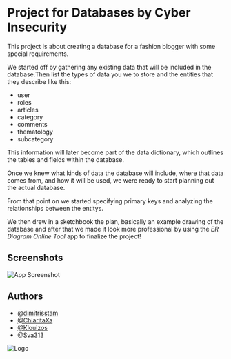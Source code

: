 # Project for Databases by **Cyber Insecurity**
This project is about creating a database for a fashion blogger with some special requirements.

We started off by gathering any existing data that will be included in the database.Then list the types of data you we to store and the entities that they describe like this:

+ user
+ roles
+ articles
+ category
+ comments
+ thematology
+ subcategory

This information will later become part of the data dictionary, which outlines the tables and fields within the database.

Once we knew what kinds of data the database will include, where that data comes from, and how it will be used, we were ready to start planning out the actual database.

From that point on we started specifying primary keys and analyzing the relationships between the entitys.

We then drew in a sketchbook the plan, basically an example drawing of the database and after that we made it look more professional by using the *ER Diagram Online Tool* app to finalize the project!
 

## Screenshots

![App Screenshot](https://scontent.fath6-1.fna.fbcdn.net/v/t1.15752-9/338188863_130745316495771_6192296095883976908_n.jpg?_nc_cat=109&ccb=1-7&_nc_sid=ae9488&_nc_eui2=AeHYcasK3hkZcBdSYCh-H48D4Dc57pxaarbgNznunFpqtiTtSPZPMxbqrTLjWG_1rre7G_8CdrBwJdJ_vN70yOy6&_nc_ohc=EFxUbr99iakAX_ZbBtW&_nc_ht=scontent.fath6-1.fna&oh=03_AdS-JUtTOd6qN8_KjKvexEzKTCseVH669PbzB_sYzzVUQQ&oe=645108A5)


## Authors

- [@dimitrisstam](https://github.com/dimitrisstam)
- [@ChiaritaXa](https://github.com/ChiaritaXa)
- [@Klouizos](https://github.com/Klouizos)
- [@Sva313](https://github.com/Sva313)


![Logo]([https://media.licdn.com/dms/image/C4E1BAQEDEhKsGhLwNw/company-background_10000/0/1631842013432?e=1681056000&v=beta&t=7QZNt5P920vq7PIxZqcF4DELS4takfWfOJzvTv0Ppr0](https://encrypted-tbn0.gstatic.com/images?q=tbn:ANd9GcQbZwch5yEvwbbhbUmb3pjJrZSGQK_JLXaOjA&usqp=CAU))

